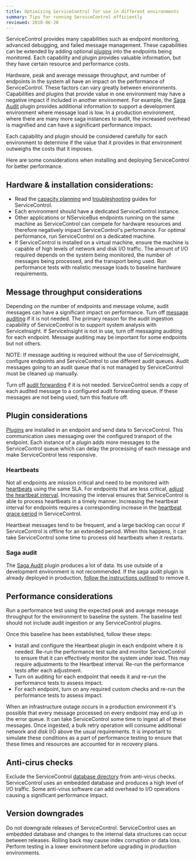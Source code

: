```yaml
---
title: Optimizing ServiceControl for use in different environments
summary: Tips for running ServiceControl efficiently
reviewed: 2018-06-20
---
```



ServiceControl provides many capabilities such as endpoint monitoring, advanced debugging, and failed message management. These capabilities can be extended by adding optional [plugins](/servicecontrol/plugins/) into the endpoints being monitored. Each capability and plugin provides valuable information, but they have certain resource and performance costs.

Hardware, peak and average message throughput, and number of endpoints in the system all have an impact on the performance of ServiceControl. These factors can vary greatly between environments. Capabilities and plugins that provide value in one environment may have a negative impact if included in another environment. For example, the [Saga Audit](/servicecontrol/plugins/saga-audit.md) plugin provides additional information to support a development environment where message load is low. In a production environment, where there are many more saga instances to audit, the increased overhead is magnified and can have a significant performance impact. 

Each capability and plugin should be considered carefully for each environment to determine if the value that it provides in that environment outweighs the costs that it imposes.

Here are some considerations when installing and deploying ServiceControl for better performance.


## Hardware & installation considerations:

 * Read the [capacity planning](/servicecontrol/capacity-and-planning.md) and [troubleshooting](/servicecontrol/troubleshooting.md) guides for ServiceControl.
 * Each environment should have a dedicated ServiceControl instance.
 * Other applications or NServiceBus endpoints running on the same machine as ServiceControl can compete for hardware resources and therefore negatively impact ServiceControl's performance. For optimal performance, run ServiceControl on a dedicated machine.
 * If ServiceControl is installed on a virtual machine, ensure the machine is capable of high levels of network and disk I/O traffic. The amount of I/O required depends on the system being monitored, the number of messages being processed, and the transport being used. Run performance tests with realistic message loads to baseline hardware requirements.


## Message throughput considerations

Depending on the number of endpoints and message volume, audit messages can have a significant impact on performance. Turn off [message auditing](/nservicebus/operations/auditing.md) if it is not needed. The primary reason for the audit ingestion capability of ServiceControl is to support system analysis with ServiceInsight. If ServiceInsight is not in use, turn off messaging auditing for each endpoint. Message auditing may be important for some endpoints but not others.

NOTE: If message auditing is required without the use of ServiceInsight, configure endpoints and ServiceControl to use different audit queues. Audit messages going to an audit queue that is not managed by ServiceControl must be cleaned up manually.

Turn off [audit forwarding](/servicecontrol/errorlog-auditlog-behavior.md) if it is not needed. ServiceControl sends a copy of each audited message to a configured audit forwarding queue. If these messages are not being used, turn this feature off.


## Plugin considerations

[Plugins](/servicecontrol/plugins/) are installed in an endpoint and send data to ServiceControl. This communication uses messaging over the configured transport of the endpoint. Each instance of a plugin adds more messages to the ServiceControl queue which can delay the processing of each message and make ServiceControl less responsive.


### Heartbeats

Not all endpoints are mission critical and need to be monitored with [heartbeats](/monitoring/heartbeats/) using the same SLA. For endpoints that are less critical, [adjust the heartbeat interval](/monitoring/heartbeats/install-plugin.md). Increasing the interval ensures that ServiceControl is able to process heartbeats in a timely manner. Increasing the heartbeat interval for endpoints requires a corresponding increase in the [heartbeat grace period](/servicecontrol/creating-config-file.md#plugin-specific-servicecontrolheartbeatgraceperiod) in ServiceControl.

Heartbeat messages tend to be frequent, and a large backlog can occur if ServiceControl is offline for an extended period. When this happens, it can take ServiceControl some time to process old heartbeats when it restarts.


### Saga audit

The [Saga Audit](/servicecontrol/plugins/saga-audit.md) plugin produces a lot of data. Its use outside of a development environment is not recommended. If the saga audit plugin is already deployed in production, [follow the instructions outlined](/servicecontrol/plugins/saga-audit.md#removing-the-plugin-from-production) to remove it.


## Performance considerations

Run a performance test using the expected peak and average message throughput for the environment to baseline the system. The baseline test should not include audit ingestion or any ServiceControl plugins.

Once this baseline has been established, follow these steps:

 * Install and configure the Heartbeat plugin in each endpoint where it is needed. Re-run the performance test suite and monitor ServiceControl to ensure that it can effectively monitor the system under load. This may require adjustments to the Heartbeat interval. Re-run the performance tests after each adjustment.
 * Turn on auditing for each endpoint that needs it and re-run the performance tests to assess impact.
 * For each endpoint, turn on any required custom checks and re-run the performance tests to assess impact.

When an infrastructure outage occurs in a production environment it's possible that every message processed on every endpoint may end up in the error queue. It can take ServiceControl some time to ingest all of these messages. Once ingested, a bulk retry operation will consume additional network and disk I/O above the usual requirements. It is important to simulate these conditions as a part of performance testing to ensure that these times and resources are accounted for in recovery plans.


## Anti-cirus checks

Exclude the ServiceControl [database directory](/servicecontrol/configure-ravendb-location.md) from anti-virus checks. ServiceControl uses an embedded database and produces a high level of I/O traffic. Some anti-virus software can add overhead to I/O operations causing a significant performance impact.


## Version downgrades

Do not downgrade releases of ServiceControl. ServiceControl uses an embedded database and changes to the internal data structures can occur between releases. Rolling back may cause index corruption or data loss. Perform testing in a lower environment before upgrading in production environments.
